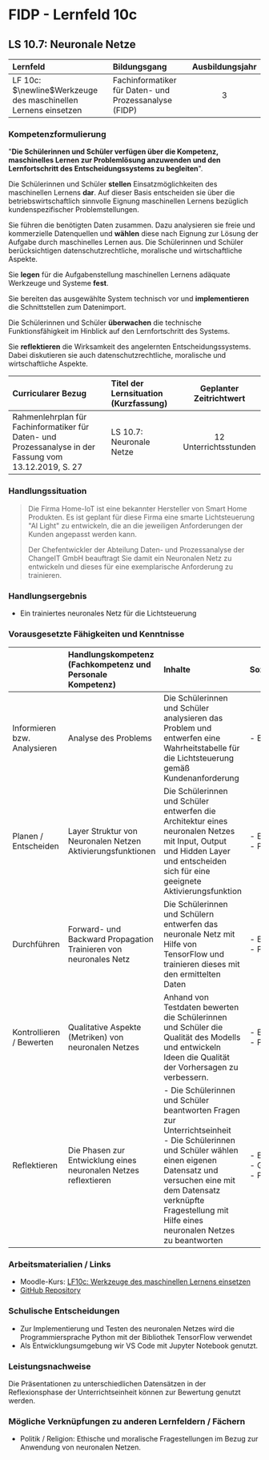 # FIDP - Lernfeld 10c

## LS 10.7: Neuronale Netze

| Lernfeld | Bildungsgang | Ausbildungsjahr |
| :--- | :--- | :---: |
| LF 10c:</br>$\newline$Werkzeuge des maschinellen Lernens einsetzen | Fachinformatiker für Daten- und Prozessanalyse (FIDP) | 3 |

### Kompetenzformulierung

"**Die Schülerinnen und Schüler verfügen über die Kompetenz, maschinelles Lernen zur
Problemlösung anzuwenden und den Lernfortschritt des Entscheidungssystems zu
begleiten**".

Die Schülerinnen und Schüler **stellen** Einsatzmöglichkeiten des maschinellen Lernens **dar**.
Auf dieser Basis entscheiden sie über die betriebswirtschaftlich sinnvolle Eignung maschinellen Lernens bezüglich kundenspezifischer Problemstellungen.

Sie führen die benötigten Daten zusammen. Dazu analysieren sie freie und kommerzielle
Datenquellen und **wählen** diese nach Eignung zur Lösung der Aufgabe durch maschinelles
Lernen aus. Die Schülerinnen und Schüler berücksichtigen datenschutzrechtliche, moralische und wirtschaftliche Aspekte.

Sie **legen** für die Aufgabenstellung maschinellen Lernens adäquate Werkzeuge und Systeme **fest**.

Sie bereiten das ausgewählte System technisch vor und **implementieren** die Schnittstellen
zum Datenimport.

Die Schülerinnen und Schüler **überwachen** die technische Funktionsfähigkeit im Hinblick
auf den Lernfortschritt des Systems.

Sie **reflektieren** die Wirksamkeit des angelernten Entscheidungssystems. Dabei diskutieren
sie auch datenschutzrechtliche, moralische und wirtschaftliche Aspekte.

| Curricularer Bezug | Titel der Lernsituation (Kurzfassung) | Geplanter Zeitrichtwert |
| :--- | :--- | :---: |
| Rahmenlehrplan für Fachinformatiker für Daten- und Prozessanalyse in der Fassung vom 13.12.2019, S. 27 | LS 10.7: Neuronale Netze | 12 Unterrichtsstunden |

### Handlungssituation

>Die Firma Home-IoT ist eine bekannter Hersteller von Smart Home Produkten. Es ist geplant für diese Firma eine smarte Lichtsteuerung "AI Light" zu entwickeln, die an die jeweiligen Anforderungen der Kunden angepasst werden kann.
>
>Der Chefentwickler der Abteilung Daten- und Prozessanalyse der ChangeIT GmbH beauftragt Sie damit ein Neuronalen Netz zu entwickeln und dieses für eine exemplarische Anforderung zu trainieren.

### Handlungsergebnis

- Ein trainiertes neuronales Netz für die Lichtsteuerung

<div style="page-break-after: always;"></div>

### Vorausgesetzte Fähigkeiten und Kenntnisse

| | Handlungskompetenz</br>(Fachkompetenz und Personale Kompetenz) | Inhalte | Sozialform/Methoden |
| :--- | :--- | :--- | :--- |
| Informieren bzw. Analysieren | Analyse des Problems | Die Schülerinnen und Schüler analysieren das Problem und entwerfen eine Wahrheitstabelle für die Lichtsteuerung gemäß Kundenanforderung | - Einzelarbeit |
| Planen / Entscheiden | Layer Struktur von Neuronalen Netzen </br> Aktivierungsfunktionen | Die Schülerinnen und Schüler entwerfen die Architektur eines neuronalen Netzes mit Input, Output und Hidden Layer und entscheiden sich für eine geeignete Aktivierungsfunktion | - Einzelarbeit </br> - Plenum </br> |
| Durchführen | Forward- und Backward Propagation </br> Trainieren von neuronales Netz  | Die Schülerinnen und Schülern entwerfen das neuronale Netz mit Hilfe von TensorFlow und trainieren dieses mit den ermittelten Daten | - Einzelarbeit </br> - Plenum |
| Kontrollieren / Bewerten | Qualitative Aspekte (Metriken) von neuronalen Netzes | Anhand von Testdaten bewerten die Schülerinnen und Schüler die Qualität des Modells und entwickeln Ideen die Qualität der Vorhersagen zu verbessern. | - Einzelarbeit </br> - Plenum |
| Reflektieren | Die Phasen zur Entwicklung eines neuronalen Netzes reflextieren | - Die Schülerinnen und Schüler beantworten Fragen zur Unterrichtseinheit </br> - Die Schülerinnen und Schüler wählen einen eigenen Datensatz und versuchen eine mit dem Datensatz verknüpfte Fragestellung mit Hilfe eines neuronalen Netzes zu beantworten | - Einzelarbeit </br> - Gruppenarbeit </br> - Plenum |

### Arbeitsmaterialien / Links

- Moodle-Kurs: [LF10c: Werkzeuge des maschinellen Lernens einsetzen](https://moodle.mm-bbs.de/moodle/course/view.php?id=2812)
- [GitHub Repository](https://github.com/jtuttas/datenanalyse)

### Schulische Entscheidungen

- Zur Implementierung und Testen des neuronalen Netzes wird die Programmiersprache Python mit der Bibliothek TensorFlow verwendet
- Als Entwicklungsumgebung wir VS Code mit Jupyter Notebook genutzt.

<div style="page-break-after: always;"></div>

### Leistungsnachweise

Die Präsentationen zu unterschiedlichen Datensätzen in der Reflexionsphase der Unterrichtseinheit können zur Bewertung genutzt werden.

### Mögliche Verknüpfungen zu anderen Lernfeldern / Fächern

- Politik / Religion: Ethische und moralische Fragestellungen im Bezug zur Anwendung von neuronalen Netzen.

